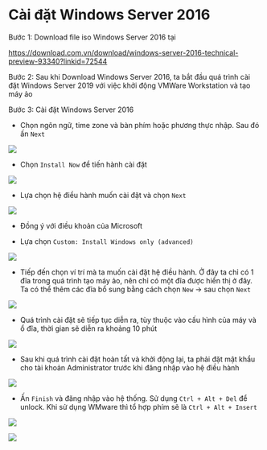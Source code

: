 # Cài đặt Windows Server 2016
Bước 1: Download file iso Windows Server 2016 tại

https://download.com.vn/download/windows-server-2016-technical-preview-93340?linkid=72544

Bước 2: Sau khi Download Windows Server 2016, ta bắt đầu quá trình cài đặt Windows Server 2019 với việc khởi động VMWare Workstation và tạo máy ảo

Bước 3: Cài đặt Windows Server 2016
- Chọn ngôn ngữ, time zone và bàn phím hoặc phương thực nhập. Sau đó ấn `Next`

![](./images/2016.png)

- Chọn `Install Now` để tiến hành cài đặt

![](./images/2016-1.png)

- Lựa chọn hệ điều hành muốn cài đặt và chọn `Next`

![](./images/2016-2.png)

- Đồng ý với điều khoản của Microsoft

- Lựa chọn `Custom: Install Windows only (advanced)`

![](./images/2016-3.png)

- Tiếp đến chọn ví trí mà ta muốn cài đặt hệ điều hành. Ở đây ta chỉ có 1 đĩa trong quá trình tạo máy ảo, nên chỉ có một đĩa được hiển thị ở đây. Ta có thể thêm các đĩa bổ sung bằng cách chọn `New` -> sau chọn `Next`

![](./images/2016-4.png)

- Quá trình cài đặt sẽ tiếp tục diễn ra, tùy thuộc vào cấu hình của máy và ổ đĩa, thời gian sẽ diễn ra khoảng 10 phút

![](./images/2016-5.png)

- Sau khi quá trình cài đặt hoàn tất và khởi động lại, ta phải đặt mật khẩu cho tài khoản Administrator trước khi đăng nhập vào hệ điều hành

![](./images/2016-6.png)

- Ấn `Finish` và đăng nhập vào hệ thống. Sử dụng `Ctrl + Alt + Del` để unlock. Khi sử dụng WMware thì tổ hợp phím sẽ là `Ctrl + Alt + Insert`

![](./images/2016-7.png)

![](./images/2016-8.png)
